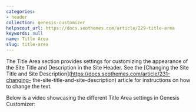 ```yaml
---
categories:
- header
collection: genesis-customizer
helpscout_url: https://docs.seothemes.com/article/229-title-area
keywords: null
name: Title Area
slug: title-area
---
```

The Title Area section provides settings for customizing the appearance of the
Site Title and Description in the Site Header. See the [Changing the Site
Title and Site Description](https://docs.seothemes.com/article/231-changing-
the-site-title-and-site-description) article for instructions on how to change
the text.

Below is a video showcasing the different Title Area settings in Genesis
Customizer:

